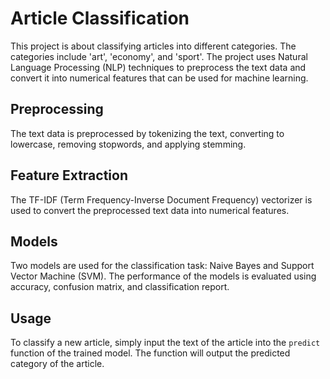 # Article Classification

This project is about classifying articles into different categories. The categories include 'art', 'economy', and 'sport'. The project uses Natural Language Processing (NLP) techniques to preprocess the text data and convert it into numerical features that can be used for machine learning.

## Preprocessing

The text data is preprocessed by tokenizing the text, converting to lowercase, removing stopwords, and applying stemming.

## Feature Extraction

The TF-IDF (Term Frequency-Inverse Document Frequency) vectorizer is used to convert the preprocessed text data into numerical features.

## Models

Two models are used for the classification task: Naive Bayes and Support Vector Machine (SVM). The performance of the models is evaluated using accuracy, confusion matrix, and classification report.

## Usage

To classify a new article, simply input the text of the article into the `predict` function of the trained model. The function will output the predicted category of the article.
